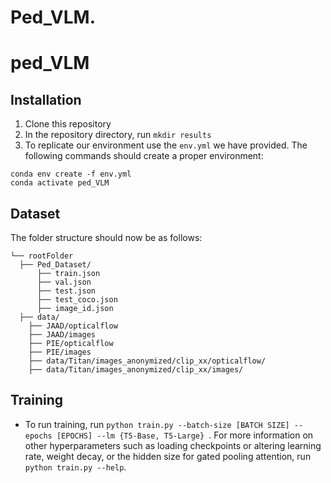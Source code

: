 # Ped_VLM.

# ped_VLM

## Installation
1. Clone this repository
2. In the repository directory, run `mkdir results`
3. To replicate our environment use the `env.yml` we have provided. The following commands should create a proper environment:

```
conda env create -f env.yml
conda activate ped_VLM
```

## Dataset
The folder structure should now be as follows: 
```
└── rootFolder
  ├── Ped_Dataset/
      ├── train.json
      ├── val.json
      ├── test.json
      ├── test_coco.json
      ├── image_id.json
  ├── data/
    ├── JAAD/opticalflow
    ├── JAAD/images
    ├── PIE/opticalflow
    ├── PIE/images
    ├── data/Titan/images_anonymized/clip_xx/opticalflow/
    ├── data/Titan/images_anonymized/clip_xx/images/
```
 
## Training
* To run training, run `python train.py --batch-size [BATCH SIZE] --epochs [EPOCHS] --lm {T5-Base, T5-Large} `. For more information on other hyperparameters such as loading checkpoints or altering learning rate, weight decay, or the hidden size for gated pooling attention, run `python train.py --help`.
